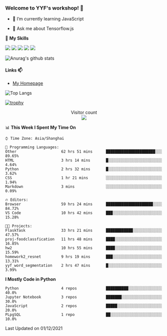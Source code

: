 ### Welcome to YYF's workshop! 👋

<!--
**YifeiYang210/YifeiYang210** is a ✨ _special_ ✨ repository because its `README.md` (this file) appears on your GitHub profile.

Here are some ideas to get you started:

- 🔭 I’m currently working on ...
- 🌱 I’m currently learning ...
- 👯 I’m looking to collaborate on ...
- 🤔 I’m looking for help with ...
- 💬 Ask me about ...
- 📫 How to reach me: ...
- 😄 Pronouns: ...
- ⚡ Fun fact: ...
-->

- 🌱 I’m currently learning JavaScript

- 💬 Ask me about Tensorflow.js

🌟 **My Skills**
<!-- [![](https://img.shields.io/badge/{徽标标题}-{徽标内容}-{徽标颜色}.svg)]({linkUrl}) -->

![](https://img.shields.io/badge/-Python-3f7fbd?logo=Python&logoColor=fff)
![](https://img.shields.io/badge/-DeepLearning-3f7fbd?logo=Pandas&logoColor=fff)
![](https://img.shields.io/badge/-Wechat-3f7fbd?logo=Wechat&logoColor=fff)
![](https://img.shields.io/badge/-C%2B%2B-3f7fbd?logo=C%2B%2B&logoColor=fff)
![](https://img.shields.io/badge/-JavaScript-3f7fbd?logo=JavaScript&logoColor=fff)

![Anurag's github stats](https://github-readme-stats.vercel.app/api?username=YifeiYang210&theme=maroongold)



#### Links 📫

* [My Homepage](https://YifeiYang210.github.io/blog/)

![Top Langs](https://github-readme-stats.vercel.app/api/top-langs/?username=YifeiYang210&hide=roff,c)

[![trophy](https://github-profile-trophy.vercel.app/?username=YifeiYang210&theme=dracula&row=2&column=3)](https://github.com/ryo-ma/github-profile-trophy)

<p align="center"> 
  Visitor count<br>
  <img src="https://profile-counter.glitch.me/YifeiYang210/count.svg" />
</p>

<!--START_SECTION:waka-->
📊 **This Week I Spent My Time On** 

```text
⌚︎ Time Zone: Asia/Shanghai

💬 Programming Languages: 
Other                    62 hrs 51 mins      ██████████████████████░░░   89.65% 
HTML                     3 hrs 14 mins       █░░░░░░░░░░░░░░░░░░░░░░░░   4.64% 
Python                   2 hrs 32 mins       █░░░░░░░░░░░░░░░░░░░░░░░░   3.62% 
CSS                      1 hr 21 mins        ░░░░░░░░░░░░░░░░░░░░░░░░░   1.94% 
Markdown                 3 mins              ░░░░░░░░░░░░░░░░░░░░░░░░░   0.09%

🔥 Editors: 
Browser                  59 hrs 24 mins      █████████████████████░░░░   84.72% 
VS Code                  10 hrs 42 mins      ███░░░░░░░░░░░░░░░░░░░░░░   15.28%

🐱‍💻 Projects: 
FlaskTask                33 hrs 21 mins      ████████████░░░░░░░░░░░░░   47.57% 
proj-foodclassfication   11 hrs 48 mins      ████░░░░░░░░░░░░░░░░░░░░░   16.85% 
hw2                      10 hrs 55 mins      ████░░░░░░░░░░░░░░░░░░░░░   15.59% 
homework2_resnet         9 hrs 19 mins       ███░░░░░░░░░░░░░░░░░░░░░░   13.31% 
yyf_word_segmentation    2 hrs 47 mins       █░░░░░░░░░░░░░░░░░░░░░░░░   3.99%

```

**I Mostly Code in Python** 

```text
Python                   4 repos             ██████████░░░░░░░░░░░░░░░   40.0% 
Jupyter Notebook         3 repos             ███████░░░░░░░░░░░░░░░░░░   30.0% 
JavaScript               2 repos             █████░░░░░░░░░░░░░░░░░░░░   20.0% 
PLpgSQL                  1 repo              ██░░░░░░░░░░░░░░░░░░░░░░░   10.0%

```



 Last Updated on 01/12/2021
<!--END_SECTION:waka-->


